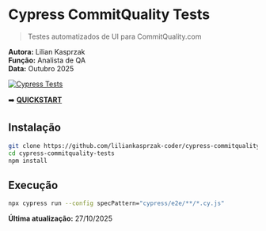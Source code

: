# Cypress CommitQuality Tests

> Testes automatizados de UI para CommitQuality.com

**Autora:** Lilian Kasprzak  
**Função:** Analista de QA  
**Data:** Outubro 2025

[![Cypress Tests](https://img.shields.io/badge/tests-passing-brightgreen)](https://github.com/liliankasprzak-coder/cypress-commitquality-tests)

➡️ **[QUICKSTART](QUICKSTART.md)**

## Instalação

```bash
git clone https://github.com/liliankasprzak-coder/cypress-commitquality-tests.git
cd cypress-commitquality-tests
npm install
```

## Execução

```bash
npx cypress run --config specPattern="cypress/e2e/**/*.cy.js"
```

**Última atualização:** 27/10/2025
